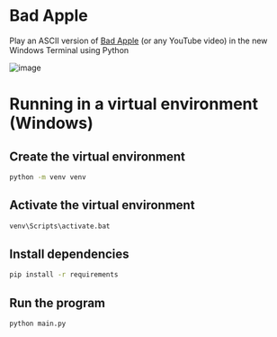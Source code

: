 # Bad Apple
Play an ASCII version of [Bad Apple](https://www.nicovideo.jp/watch/sm8628149) (or any YouTube video) in the new Windows Terminal using Python

![image](https://user-images.githubusercontent.com/37922636/143609876-408abc03-28dd-47dd-8923-e29114b03553.png)

# Running in a virtual environment (Windows)
## Create the virtual environment
```cmd
python -m venv venv
```
## Activate the virtual environment
```cmd
venv\Scripts\activate.bat
```
## Install dependencies
```cmd
pip install -r requirements
```
## Run the program
```cmd
python main.py
```
